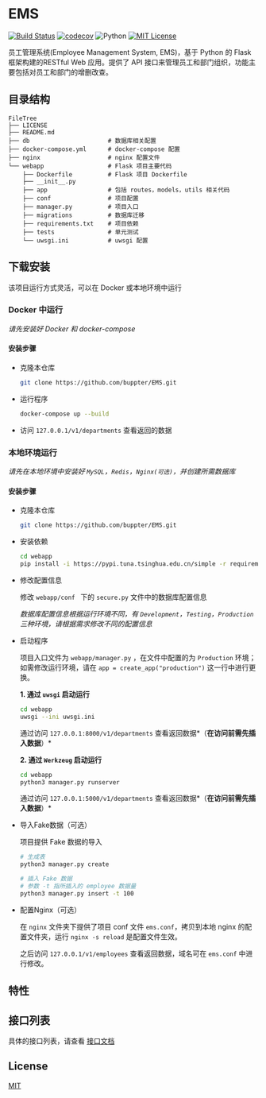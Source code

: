 # EMS
[![Build Status](https://www.travis-ci.org/buppter/EMS.svg?branch=master)](https://www.travis-ci.org/buppter/EMS)
[![codecov](https://codecov.io/gh/buppter/EMS/branch/master/graph/badge.svg)](https://codecov.io/gh/buppter/EMS)
![Python](https://img.shields.io/badge/Python-3.6-orange.svg)
[![MIT License][license-shield]][license-url]

员工管理系统(Employee Management System, EMS)，基于 Python 的 Flask 框架构建的RESTful Web 应用。提供了 API 接口来管理员工和部门组织，功能主要包括对员工和部门的增删改查。

## 目录结构

```
FileTree
├── LICENSE
├── README.md
├── db						# 数据库相关配置
├── docker-compose.yml		# docker-compose 配置
├── nginx					# nginx 配置文件
└── webapp					# Flask 项目主要代码
    ├── Dockerfile		    # Flask 项目 Dockerfile 
    ├── __init__.py
    ├── app					# 包括 routes，models，utils 相关代码
    ├── conf				# 项目配置
    ├── manager.py			# 项目入口
    ├── migrations			# 数据库迁移
    ├── requirements.txt	# 项目依赖
    ├── tests				# 单元测试
    └── uwsgi.ini			# uwsgi 配置
```

## 下载安装

该项目运行方式灵活，可以在 Docker 或本地环境中运行

### Docker 中运行

*请先安装好 Docker 和 docker-compose*

#### 安装步骤

- 克隆本仓库

  ```bash
  git clone https://github.com/buppter/EMS.git
  ```

- 运行程序

  ```bash
  docker-compose up --build
  ```

- 访问 `127.0.0.1/v1/departments` 查看返回的数据

### 本地环境运行

*请先在本地环境中安装好 `MySQL`，`Redis`，`Nginx(可选)`，并创建所需数据库*

#### 安装步骤

- 克隆本仓库

  ```bash
  git clone https://github.com/buppter/EMS.git
  ```

- 安装依赖

  ```bash
  cd webapp
  pip install -i https://pypi.tuna.tsinghua.edu.cn/simple -r requirements.txt
  ```

- 修改配置信息

   修改 `webapp/conf ` 下的 `secure.py` 文件中的数据库配置信息

  *数据库配置信息根据运行环境不同，有 `Development`，`Testing`，`Production` 三种环境，请根据需求修改不同的配置信息*

- 启动程序

  项目入口文件为 `webapp/manager.py` ，在文件中配置的为 `Production` 环境；如需修改运行环境，请在 `app = create_app("production")` 这一行中进行更换。

  **1. 通过 `uwsgi` 启动运行**

  ```bash
  cd webapp
  uwsgi --ini uwsgi.ini
  ```

  通过访问 `127.0.0.1:8000/v1/departments` 查看返回数据*（**在访问前需先插入数据**）*

  **2. 通过 `Werkzeug` 启动运行**

  ```bash
  cd webapp
  python3 manager.py runserver
  ```

  通过访问 `127.0.0.1:5000/v1/departments` 查看返回数据*（**在访问前需先插入数据**）*

- 导入Fake数据（可选）

  项目提供 Fake 数据的导入

  ```bash
  # 生成表
  python3 manager.py create
  
  # 插入 Fake 数据
  # 参数 -t 指所插入的 employee 数据量
  python3 manager.py insert -t 100
  ```

- 配置Nginx（可选）

  在 `nginx` 文件夹下提供了项目 conf 文件 `ems.conf`，拷贝到本地 nginx 的配置文件夹，运行 `nginx -s reload` 是配置文件生效。

  之后访问 `127.0.0.1/v1/employees` 查看返回数据，域名可在 `ems.conf` 中进行修改。

## 特性



## 接口列表

具体的接口列表，请查看 [接口文档](https://github.com/buppter/EMS/blob/master/webapp/README.md)

## License

[MIT][license-url]



[license-shield]: https://img.shields.io/github/license/buppter/EMS.svg
[license-url]: https://github.com/buppter/EMS/blob/master/LICENSE

